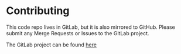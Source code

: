 # Contributing
This code repo lives in GitLab, but it is also mirrored to GitHub.  Please submit any Merge Requests or Issues to the GitLab project.

The GitLab project can be found [here](https://gitlab.com/raackley/helm-charts)
